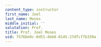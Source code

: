 ```yaml
---
content_type: instructor
first_name: Joel
last_name: Moses
middle_initial: ''
salutation: Prof.
title: Prof. Joel Moses
uid: 7576be0c-0d51-deb8-8145-27dfcf7b330a
---
```

